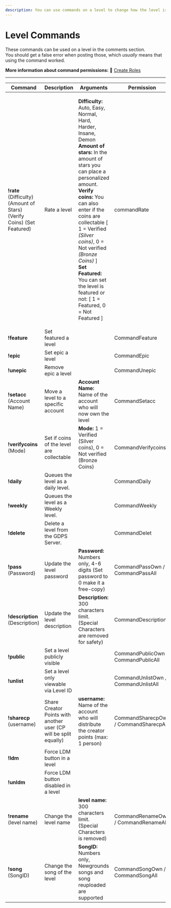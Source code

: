```yaml
---
description: You can use commands on a level to change how the level is presented.
---
```


# Level Commands

These commands can be used on a level in the comments section.\
You should get a false error when posting those, which _usually_ means that using the command worked.

**More information about command permissions:** 🔐 [Create Roles](../phpmyadmin/create-roles.md)

***

| Command                                                                | Description                                                       | Arguments                                                                                                                                                                                                                                                                                                                                                                                                                                                                   | Permission                            |
| ---------------------------------------------------------------------- | ----------------------------------------------------------------- | --------------------------------------------------------------------------------------------------------------------------------------------------------------------------------------------------------------------------------------------------------------------------------------------------------------------------------------------------------------------------------------------------------------------------------------------------------------------------- | ------------------------------------- |
| **!rate** (Difficulty) (Amount of Stars) (Verify Coins) (Set Featured) | Rate a level                                                      | <p><strong>Difficulty:</strong><br>Auto, Easy, Normal, Hard, Harder, Insane, Demon<br><strong>Amount of stars:</strong> In the amount of stars you can place a personalized amount.<br><strong>Verify coins:</strong> You can also enter if the coins are collectable [ 1 = Verified <em>(Silver coins)</em>, 0 = Not verified <em>(Bronze Coins)</em> ]<br><strong>Set Featured:</strong> You can set the level is featured or not: [ 1 = Featured, 0 = Not Featured ]</p> | commandRate                           |
| **!feature**                                                           | Set featured a level                                              |                                                                                                                                                                                                                                                                                                                                                                                                                                                                             | CommandFeature                        |
| **!epic**                                                              | Set epic a level                                                  |                                                                                                                                                                                                                                                                                                                                                                                                                                                                             | CommandEpic                           |
| **!unepic**                                                            | Remove epic a level                                               |                                                                                                                                                                                                                                                                                                                                                                                                                                                                             | CommandUnepic                         |
| **!setacc** (Account Name)                                             | Move a level to a specific account                                | **Account Name:** Name of the account who will now own the level                                                                                                                                                                                                                                                                                                                                                                                                            | CommandSetacc                         |
| **!verifycoins** (Mode)                                                | Set if coins of the level are collectable                         | **Mode:** 1 = Verified (Silver coins), 0 = Not verified (Bronze Coins)                                                                                                                                                                                                                                                                                                                                                                                                      | CommandVerifycoins                    |
| **!daily**                                                             | Queues the level as a daily level.                                |                                                                                                                                                                                                                                                                                                                                                                                                                                                                             | CommandDaily                          |
| **!weekly**                                                            | Queues the level as a Weekly level.                               |                                                                                                                                                                                                                                                                                                                                                                                                                                                                             | CommandWeekly                         |
| **!delete**                                                            | Delete a level from the GDPS Server.                              |                                                                                                                                                                                                                                                                                                                                                                                                                                                                             | CommandDelet                          |
| **!pass** (Password)                                                   | Update the level password                                         | **Password:** Numbers only, 4-6 digits (Set password to 0 make it a free-copy)                                                                                                                                                                                                                                                                                                                                                                                              | CommandPassOwn / CommandPassAll       |
| **!description** (Description)                                         | Update the level description                                      | **Description:** 300 characters limit. (Special Characters are removed for safety)                                                                                                                                                                                                                                                                                                                                                                                          | CommandDescription                    |
| **!public**                                                            | Set a level publicly visible                                      |                                                                                                                                                                                                                                                                                                                                                                                                                                                                             | CommandPublicOwn / CommandPublicAll   |
| **!unlist**                                                            | Set a level only viewable via Level ID                            |                                                                                                                                                                                                                                                                                                                                                                                                                                                                             | CommandUnlistOwn / CommandUnlistAll   |
| **!sharecp** (username)                                                | Share Creator Points with another user (CP will be split equally) | **username:** Name of the account who will distribute the creator points (max: 1 person)                                                                                                                                                                                                                                                                                                                                                                                    | CommandSharecpOwn / CommandSharecpAll |
| **!ldm**                                                               | Force LDM button in a level                                       |                                                                                                                                                                                                                                                                                                                                                                                                                                                                             |                                       |
| **!unldm**                                                             | Force LDM button disabled in a level                              |                                                                                                                                                                                                                                                                                                                                                                                                                                                                             |                                       |
| **!rename** (level name)                                               | Change the level name                                             | **level name:** 300 characters limit. (Special Characters is removed)                                                                                                                                                                                                                                                                                                                                                                                                       | CommandRenameOwn / CommandRenameAll   |
| **!song** (SongID)                                                     | Change the song of the level                                      | **SongID:** Numbers only, Newgrounds songs and song reuploaded are supported                                                                                                                                                                                                                                                                                                                                                                                                | CommandSongOwn / CommandSongAll       |
